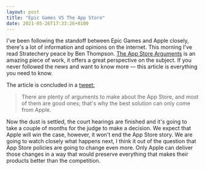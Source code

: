 ```yaml
---
layout: post
title: "Epic Games VS The App Store"
date: 2021-05-26T17:33:26+0100
---
```


I've been following the standoff between Epic Games and Apple closely, there's a lot of information and opinions on the internet. This morning I've read Stratechery peace by Ben Thompson. [The App Store Arguments](https://stratechery.com/2021/app-store-arguments/) is an amazing piece of work, it offers a great perspective on the subject. If you never followed the news and want to know more — this article is everything you need to know.

The article is concluded in a [tweet:](https://twitter.com/stratechery/status/1397226127211601941?s=21)

> There are plenty of arguments to make about the App Store, and most of them are good ones; that's why the best solution can only come from Apple.

Now the dust is settled, the court hearings are finished and it's going to take a couple of months for the judge to make a decision. We expect that Apple will win the case, however, it won't end the App Store story. We are going to watch closely what happens next, I think it out of the question that App Store policies are going to change even more. Only Apple can deliver those changes in a way that would preserve everything that makes their products better than the competition.
